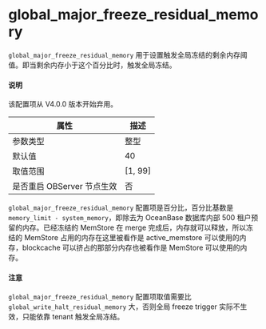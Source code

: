 global_major_freeze_residual_memory 
========================================================

`global_major_freeze_residual_memory` 用于设置触发全局冻结的剩余内存阈值。即当剩余内存小于这个百分比时，触发全局冻结。


<main id="notice" type='explain'>
  <h4>说明</h4>
  <p>   该配置项从 V4.0.0 版本开始弃用。 </p>
</main>

|      **属性**      |  **描述**   |
|------------------|-----------|
| 参数类型             | 整型        |
| 默认值              | 40        |
| 取值范围             | \[1, 99\] |
| 是否重启 OBServer 节点生效 | 否         |


`global_major_freeze_residual_memory` 配置项是百分比，百分比基数是 `memory_limit - system_memory`，即除去为 OceanBase 数据库内部 500 租户预留的内存。已经冻结的 MemStore 在 merge 完成后，内存就可以释放，所以冻结的 MemStore 占用的内存在这里被看作是 active_memstore 可以使用的内存，blockcache 可以挤占的那部分内存也被看作是 MemStore 可以使用的内存。


<main id="notice" type='notice'>
  <h4>注意</h4>
  <p>   <code>global_major_freeze_residual_memory</code> 配置项取值需要比 <code>global_write_halt_residual_memory</code> 大，否则全局 freeze trigger 实际不生效，只能依靠 tenant 触发全局冻结。  </p>
</main>